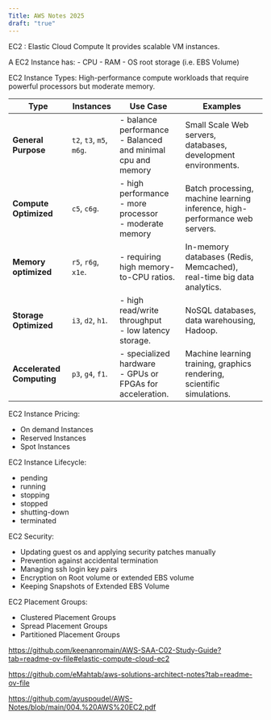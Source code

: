 ```yaml
---
Title: AWS Notes 2025
draft: "true"
---
```

EC2 : Elastic Cloud Compute 
It provides scalable VM instances.

 A EC2 Instance has:
	 - CPU
	 - RAM
	 - OS root storage (i.e. EBS Volume)

EC2 Instance Types:
High-performance compute workloads that require powerful processors but moderate memory.

| Type                      | **Instances**            | **Use Case**                                                   | **Examples**                                                                |
| ------------------------- | ------------------------ | -------------------------------------------------------------- | --------------------------------------------------------------------------- |
| **General Purpose**       | `t2`, `t3`, `m5`, `m6g`. | - balance performance<br>- Balanced and minimal cpu and memory | Small Scale Web servers, databases, development environments.               |
| **Compute Optimized**     | `c5`, `c6g`.             | - high performance<br>- more processor<br>- moderate memory    | Batch processing, machine learning inference, high-performance web servers. |
| **Memory optimized**      | `r5`, `r6g`, `x1e`.      | - requiring high memory-to-CPU ratios.                         | In-memory databases (Redis, Memcached), real-time big data analytics.       |
| **Storage Optimized**     | `i3`, `d2`, `h1`.        | - high read/write throughput <br>- low latency storage.        | NoSQL databases, data warehousing, Hadoop.                                  |
| **Accelerated Computing** | `p3`, `g4`, `f1`.        | - specialized hardware<br>- GPUs or FPGAs for acceleration.    | Machine learning training, graphics rendering, scientific simulations.      |

 EC2 Instance Pricing:
 - On demand Instances
 - Reserved Instances
 - Spot Instances

EC2 Instance Lifecycle:
- pending
- running
- stopping
- stopped
- shutting-down
- terminated

EC2 Security:
- Updating guest os and applying security patches manually
- Prevention against accidental termination
- Managing ssh login key pairs
- Encryption on Root volume or extended EBS volume
- Keeping Snapshots of Extended EBS Volume

EC2 Placement Groups:
- Clustered Placement Groups
- Spread Placement Groups
- Partitioned Placement Groups

https://github.com/keenanromain/AWS-SAA-C02-Study-Guide?tab=readme-ov-file#elastic-compute-cloud-ec2

https://github.com/eMahtab/aws-solutions-architect-notes?tab=readme-ov-file

https://github.com/ayuspoudel/AWS-Notes/blob/main/004.%20AWS%20EC2.pdf


